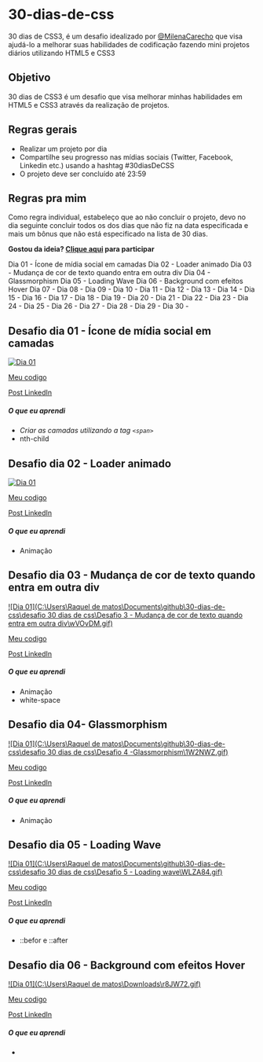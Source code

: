 # 30-dias-de-css

30 dias de CSS3, é um desafio idealizado por [@MilenaCarecho](https://twitter.com/MilenaCarecho)   que visa ajudá-lo a melhorar suas habilidades de codificação fazendo mini projetos diários utilizando HTML5 e CSS3

## Objetivo

30 dias de CSS3 é um desafio que visa melhorar minhas habilidades em HTML5 e CSS3 através da realização de projetos.



## Regras gerais

- Realizar um projeto por dia
- Compartilhe seu progresso nas mídias sociais (Twitter, Facebook, Linkedin etc.) usando a hashtag #30diasDeCSS
- O projeto deve ser concluído até 23:59

## Regras pra mim

Como regra individual, estabeleço que  ao não concluir o projeto, devo no dia seguinte concluir todos os dos dias que não fiz na data especificada e mais um bônus que não está especificado na lista de 30 dias.



**Gostou da ideia? [Clique aqui](https://github.com/MilenaCarecho/30diasDeCSS/issues/1) para participar**



Dia 01 - Ícone de mídia social em camadas
Dia 02 - Loader animado
Dia 03 - Mudança de cor de texto quando entra em outra div
Dia 04 - Glassmorphism
Dia 05 - Loading Wave
Dia 06 - Background com efeitos Hover
Dia 07 - 
Dia 08 - 
Dia 09 - 
Dia 10 - 
Dia 11 - 
Dia 12 - 
Dia 13 - 
Dia 14 - 
Dia 15 - 
Dia 16 - 
Dia 17 - 
Dia 18 - 
Dia 19 - 
Dia 20 -
Dia 21 - 
Dia 22 - 
Dia 23 - 
Dia 24 - 
Dia 25 - 
Dia 26 - 
Dia 27 - 
Dia 28 - 
Dia 29 - 
Dia 30 - 

## Desafio dia 01 - Ícone de mídia social em camadas

[![Dia 01](https://user-images.githubusercontent.com/37448340/88348819-d38d7000-cd24-11ea-99d1-39b04afb77f2.gif)](https://user-images.githubusercontent.com/37448340/88348819-d38d7000-cd24-11ea-99d1-39b04afb77f2.gif)

[Meu codigo](https://github.com/rockiir/30-dias-de-css/tree/main/Desafio%201%20-%20%20%C3%8Dcone%20de%20m%C3%ADdia%20social%20em%20camadas)

[Post LinkedIn](https://www.linkedin.com/posts/raquel-matos-mauricio_30diasdecss-devs-css-activity-6768744619153870848-GO9d)

##### O que eu aprendi

- *Criar as camadas utilizando a tag `<span>`*
- nth-child

## Desafio dia 02 - Loader animado

[![Dia 01](https://j.gifs.com/OMOREB.gif)](https://j.gifs.com/OMOREB.giff)

[Meu codigo](https://github.com/rockiir/30-dias-de-css/tree/main/desafio%2030%20dias%20de%20css/Desafio%202%20-%20Loader%20animado)

[Post LinkedIn](https://www.linkedin.com/feed/update/urn:li:activity:6769021369175818240/)

##### O que eu aprendi

- Animação



## Desafio dia 03 - Mudança de cor de texto quando entra em outra div

[![Dia 01](C:\Users\Raquel de matos\Documents\github\30-dias-de-css\desafio 30 dias de css\Desafio 3 - Mudança de cor de texto quando entra em outra div\wVOvDM.gif)](https://j.gifs.com/OMOREB.giff)

[Meu codigo]()

[Post LinkedIn]()

##### O que eu aprendi

- Animação
- white-space

## Desafio dia 04- Glassmorphism

[![Dia 01](C:\Users\Raquel de matos\Documents\github\30-dias-de-css\desafio 30 dias de css\Desafio 4 -Glassmorphism\1W2NWZ.gif)](https://j.gifs.com/OMOREB.giff)

[Meu codigo]()

[Post LinkedIn]()

##### O que eu aprendi

- Animação



## Desafio dia 05 - Loading Wave

[![Dia 01](C:\Users\Raquel de matos\Documents\github\30-dias-de-css\desafio 30 dias de css\Desafio 5 - Loading wave\WLZA84.gif)](https://j.gifs.com/OMOREB.giff)

[Meu codigo]()

[Post LinkedIn]()

##### O que eu aprendi

- ::befor  e ::after

## Desafio dia 06 - Background com efeitos Hover

[![Dia 01](C:\Users\Raquel de matos\Downloads\r8JW72.gif)](https://j.gifs.com/OMOREB.giff)

[Meu codigo]()

[Post LinkedIn]()

##### O que eu aprendi

- 

